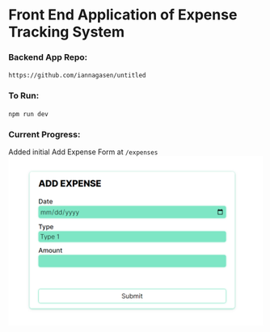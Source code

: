 # Front End Application of Expense Tracking System

### Backend App Repo:

`https://github.com/iannagasen/untitled`

### To Run:

`npm run dev`

### Current Progress:

Added initial Add Expense Form at `/expenses`
![](screenshots/2023-06-04-21-11-59.png)
